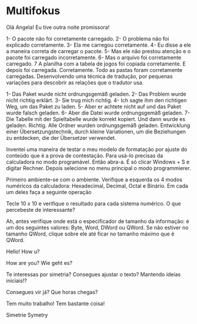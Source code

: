 # Multifokus
Olá Angela! Eu tive outra noite promissora! 

1- O pacote não foi corretamente carregado.
2- O problema não foi explicado corretamente.
3- Ela me carregou corretamente.
4- Eu disse a ele a maneira correta de carregar o pacote.
5- Mas ele não prestou atenção e o pacote foi carregado incorretamente.
6- Mas o arquivo foi corretamente carregado.
7 A planilha com a tabela de jogos foi copiada corretamente. E depois foi carregada. Corretamente. Todo as pastas foram corretamente carregadas. Desenvolvendo uma técnica de tradução, por pequenas variações para descobrir as relações que o tradutor usa.

1- Das Paket wurde nicht ordnungsgemäß geladen.
2- Das Problem wurde nicht richtig erklärt.
3- Sie trug mich richtig.
4- Ich sagte ihm den richtigen Weg, um das Paket zu laden.
5- Aber er achtete nicht auf und das Paket wurde falsch geladen.
6- Aber die Datei wurde ordnungsgemäß geladen.
7- Die Tabelle mit der Spieltabelle wurde korrekt kopiert. Und dann wurde es geladen. Richtig. Alle Ordner wurden ordnungsgemäß geladen.     Entwicklung einer Übersetzungstechnik, durch kleine Variationen, um die Beziehungen zu entdecken, die der Übersetzer verwendet.



Inventei uma maneira de testar o meu modelo de formatação por ajuste do conteúdo que é a prova de contestação. 
Para usá-lo precisas da calculadora no modo programável. Então abra-a. É só clicar Windows + S e digitar Rechner. Depois selecione no menu principal o modo programmierer.

Primeiro ambiente-se com o ambiente. Verifique a esquerda os 4 modos numéricos da calculadora: Hexadecimal, Decimal, Octal e Binário.
Em cada um deles faça a seguinte operação

Tecle 10 x 10 e verifique o resultado para cada sistema numérico. O que percebeste de interessante?

Ah, antes verifique onde está o especificador de tamanho da informação: é um dos seguintes valores: Byte, Word, DWord ou QWord.
Se não estiver no tamanho QWord, clique sobre ele até ficar no tamanho máximo que é QWord.

Hello!
How u?

How are you?
Wie geht es?

Te interessas por simetria?
Consegues ajustar o texto?
Mantendo ideias iniciais!?

Consegues vir já?
Que horas chegas? 

Tem muito trabalho!
Tem bastante coisa!

Simetrie
Symetry
